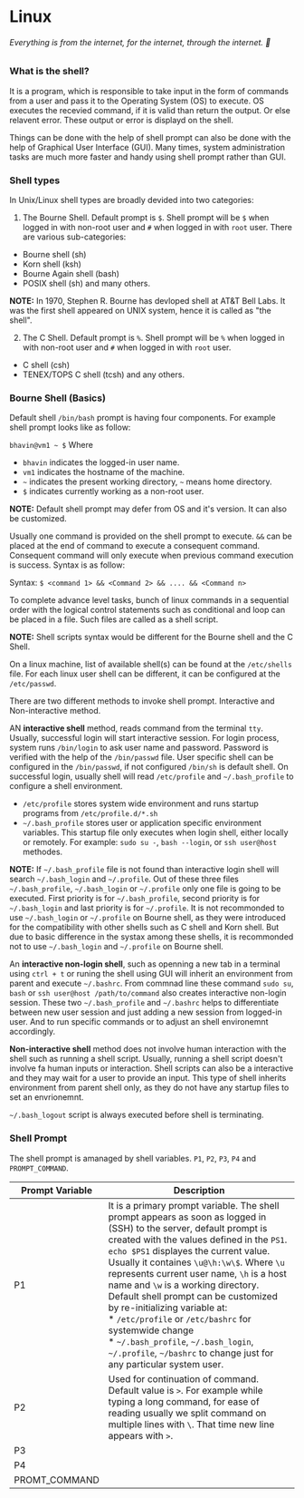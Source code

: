 # Linux
###### Everything is from the internet, for the internet, through the internet. :metal:
### What is the shell?
It is a program, which is responsible to take input in the form of commands from a user and pass it to the Operating System (OS) to execute. OS executes the recevied command, if it is valid than return the output. Or else relavent error. These output or error is displayd on the shell.

Things can be done with the help of shell prompt can also be done with the help of Graphical User Interface (GUI). Many times, system administration tasks are much more faster and handy using shell prompt rather than GUI.

### Shell types
In Unix/Linux shell types are broadly devided into two categories:
1. The Bourne Shell. Default prompt is `$`. Shell prompt will be `$` when logged in with non-root user and `#` when logged in with `root` user. There are various sub-categories:
  * Bourne shell (sh)
  * Korn shell (ksh)
  * Bourne Again shell (bash)
  * POSIX shell (sh) and many others.
  
 **NOTE:** In 1970, Stephen R. Bourne has devloped shell at AT&T Bell Labs. It was the first shell appeared on UNIX system, hence it is called as "the shell".
 
2. The C Shell. Default prompt is `%`. Shell prompt will be `%` when logged in with non-root user and `#` when logged in with `root` user.
  * C shell (csh)
  * TENEX/TOPS C shell (tcsh) and any others.

### Bourne Shell (Basics)

Default shell `/bin/bash` prompt is having four components. For example shell prompt looks like as follow:

`bhavin@vm1 ~ $` 
Where
 * `bhavin` indicates the logged-in user name.
 * `vm1` indicates the hostname of the machine.
 * `~` indicates the present working directory, `~` means home directory.
 * `$` indicates currently working as a non-root user.
 
 **NOTE:** Default shell prompt may defer from OS and it's version. It can also be customized.
 
Usually one command is provided on the shell prompt to execute. `&&` can be placed at the end of command to execute a consequent command. Consequent command will only execute when previous command execution is success. Syntax is as follow:

Syntax:
`$ <command 1> && <Command 2> && .... && <Command n>`

To complete advance level tasks, bunch of linux commands in a sequential order with the logical control statements such as conditional and loop can be placed in a file. Such files are called as a shell script.

**NOTE:** Shell scripts syntax would be different for the Bourne shell and the C Shell.

On a linux machine, list of available shell(s) can be found at the `/etc/shells` file. For each linux user shell can be different, it can be configured at the `/etc/passwd`.

There are two different methods to invoke shell prompt. Interactive and Non-interactive method.

AN **interactive shell** method, reads command from the terminal `tty`. Usually, successful login will start interactive session. For login process, system runs `/bin/login` to ask user name and password. Password is verified with the help of the `/bin/passwd` file. User specific shell can be configured in the `/bin/passwd`, if not configured `/bin/sh` is default shell. On successful login, usually shell will read `/etc/profile` and `~/.bash_profile` to configure a shell environment.
* `/etc/profile` stores system wide environment and runs startup programs from `/etc/profile.d/*.sh`
* `~/.bash_profile` stores user or application specific environment variables. This startup file only executes when login shell, either locally or remotely. For example: `sudo su -`, `bash --login`, or `ssh user@host` methodes.

**NOTE:** If `~/.bash_profile` file is not found than interactive login shell will search `~/.bash_login` and `~/.profile`. Out of these three files `~/.bash_profile`, `~/.bash_login` or `~/.profile` only one file is going to be executed. First priority is for `~/.bash_profile`, second priority is for `~/.bash_login` and last priority is for `~/.profile`. It is not recommonded to use `~/.bash_login` or `~/.profile` on Bourne shell, as they were introduced for the compatibility with other shells such as C shell and Korn shell. But due to basic difference in the systax among these shells, it is recommonded not to use `~/.bash_login` and `~/.profile` on Bourne shell.

An **interactive non-login shell**, such as openning a new tab in a terminal using `ctrl + t` or runing the shell using GUI will inherit an environment from parent and execute `~/.bashrc`. From commnad line these command `sudo su`, `bash` or `ssh user@host /path/to/command` also creates interactive non-login session. These two `~/.bash_profile` and `~/.bashrc` helps to differentiate between new user session and just adding a new session from logged-in user. And to run specific commands or to adjust an shell environemnt accordingly. 

**Non-interactive shell** method does not involve human interaction with the shell such as running a shell script. Usually, running a shell script doesn't involve fa human inputs or interaction. Shell scripts can also be a interactive and they may wait for a user to provide an input. This type of shell inherits environment from parent shell only, as they do not have any startup files to set an envrionemnt.

`~/.bash_logout` script is always executed before shell is terminating.

### Shell Prompt

The shell prompt is amanaged by shell variables. `P1`, `P2`, `P3`, `P4` and `PROMPT_COMMAND`.

Prompt Variable | Description
----------------|------------
P1 | It is a primary prompt variable. The shell prompt appears as soon as logged in (SSH) to the server, default prompt is created with the values defined in the `PS1`. `echo $PS1` displayes the current value. Usually it containes `\u@\h:\w\$`. Where `\u` represents current user name, `\h` is a host name and `\w` is a working directory. Default shell prompt can be customized by re-initializing variable at: <br/> * `/etc/profile` or `/etc/bashrc` for systemwide change <br/> * `~/.bash_profile`, `~/.bash_login`, `~/.profile`, `~/bashrc` to change just for any particular system user.
P2 | Used for continuation of command. Default value is `>`. For example while typing a long command, for ease of reading usually we split command on multiple lines with `\`. That time new line appears with `>`.
P3 |
P4 |
PROMT_COMMAND |
